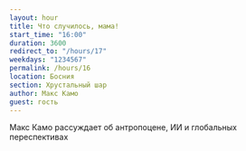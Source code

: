 ```yaml
---
layout: hour
title: Что случилось, мама!
start_time: "16:00"
duration: 3600
redirect_to: "/hours/17"
weekdays: "1234567"
permalink: /hours/16
location: Босния
section: Хрустальный шар
author: Макс Камо
guest: гость  
---
```


Макс Камо рассуждает об антропоцене, ИИ и глобальных переспективах
